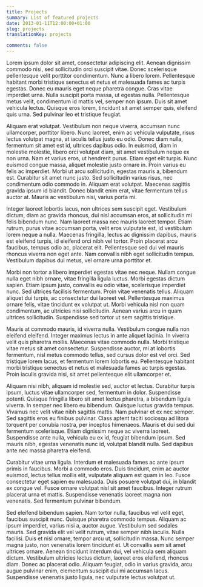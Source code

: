 ```yaml
---
title: Projects
summary: List of featured projects
date: 2013-01-11T12:00:00+01:00
slug: projects
translationKey: projects

comments: false
---
```


Lorem ipsum dolor sit amet, consectetur adipiscing elit. Aenean dignissim commodo nisi, sed sollicitudin orci suscipit vitae. Donec scelerisque pellentesque velit porttitor condimentum. Nunc a libero lorem. Pellentesque habitant morbi tristique senectus et netus et malesuada fames ac turpis egestas. Donec eu mauris eget neque pharetra congue. Cras vitae imperdiet urna. Nulla suscipit porta massa, ut egestas nulla. Pellentesque metus velit, condimentum id mattis vel, semper non ipsum. Duis sit amet vehicula lectus. Quisque eros lorem, tincidunt sit amet semper quis, eleifend quis urna. Sed pulvinar leo et tristique feugiat.

Aliquam erat volutpat. Vestibulum non neque viverra, accumsan nunc ullamcorper, porttitor libero. Nunc laoreet, enim ac vehicula vulputate, risus lectus volutpat magna, at iaculis tellus justo eu odio. Donec diam nulla, fermentum sit amet est id, ultrices dapibus odio. In euismod, diam in molestie molestie, libero orci volutpat diam, sit amet vestibulum neque ex non urna. Nam et varius eros, ut hendrerit purus. Etiam eget elit turpis. Nunc euismod congue massa, aliquet molestie justo ornare in. Proin varius eu felis ac imperdiet. Morbi ut arcu sollicitudin, egestas mauris a, bibendum est. Curabitur sit amet nunc justo. Sed sollicitudin varius risus, nec condimentum odio commodo in. Aliquam erat volutpat. Maecenas sagittis gravida ipsum id blandit. Donec blandit enim erat, vitae fermentum tellus auctor at. Mauris ac vestibulum nisi, varius porta mi.

Integer laoreet lobortis lacus, non ultrices sem suscipit eget. Vestibulum dictum, diam ac gravida rhoncus, dui nisl accumsan eros, at sollicitudin mi felis bibendum nunc. Nam laoreet massa nec mauris laoreet tempor. Etiam rutrum, purus vitae accumsan porta, velit eros vulputate est, id vestibulum lorem neque a nulla. Maecenas fringilla, lectus ac dignissim dapibus, mauris est eleifend turpis, id eleifend orci nibh vel tortor. Proin placerat arcu faucibus, tempus odio ac, placerat elit. Pellentesque sed dui vel mauris rhoncus viverra non eget ante. Nam convallis nibh eget sollicitudin tempus. Vestibulum dapibus dui metus, vel ornare urna porttitor et.

Morbi non tortor a libero imperdiet egestas vitae nec neque. Nullam congue nulla eget nibh ornare, vitae fringilla ligula luctus. Morbi egestas dictum sapien. Etiam ipsum justo, convallis eu odio vitae, scelerisque imperdiet nunc. Sed ultrices facilisis fermentum. Proin vitae venenatis tellus. Aliquam aliquet dui turpis, ac consectetur dui laoreet vel. Pellentesque maximus ornare felis, vitae tincidunt ex volutpat ut. Morbi vehicula nisl non quam condimentum, ac ultricies nisi sollicitudin. Aenean varius arcu in quam ultrices sollicitudin. Suspendisse sed tortor ut sem sagittis tristique.

Mauris at commodo mauris, id viverra nulla. Vestibulum congue nulla non eleifend eleifend. Integer maximus lectus in ante aliquet lacinia. In viverra velit quis pharetra mollis. Maecenas vitae commodo nulla. Morbi tristique vitae metus sit amet consectetur. Suspendisse auctor, mi at lobortis fermentum, nisl metus commodo tellus, sed cursus dolor est vel orci. Sed tristique lorem lacus, et fermentum lorem lobortis eu. Pellentesque habitant morbi tristique senectus et netus et malesuada fames ac turpis egestas. Proin iaculis gravida nisi, sit amet pellentesque elit ullamcorper et.

Aliquam nisi nibh, aliquam id molestie sed, auctor et lectus. Curabitur turpis ipsum, luctus vitae ullamcorper sed, fermentum in dolor. Suspendisse potenti. Quisque fringilla libero sit amet lectus pharetra, a bibendum ligula viverra. In semper nec libero eu bibendum. Quisque luctus gravida tempus. Vivamus nec velit vitae nibh sagittis mattis. Nam pulvinar et ex nec semper. Sed sagittis eros eu finibus pulvinar. Class aptent taciti sociosqu ad litora torquent per conubia nostra, per inceptos himenaeos. Mauris et dui sed dui fermentum scelerisque. Etiam dignissim neque ac viverra laoreet. Suspendisse ante nulla, vehicula eu ex id, feugiat bibendum ipsum. Sed mauris nibh, egestas venenatis nunc id, volutpat blandit nulla. Sed dapibus ante nec massa pharetra eleifend.

Curabitur vitae urna ligula. Interdum et malesuada fames ac ante ipsum primis in faucibus. Morbi a commodo eros. Duis tincidunt, enim ac auctor euismod, lectus tellus mollis elit, vulputate aliquam est quam in leo. Fusce consectetur eget sapien eu malesuada. Duis posuere volutpat dui, in blandit ex congue vel. Fusce ornare volutpat nisl sit amet faucibus. Integer rutrum placerat urna et mattis. Suspendisse venenatis laoreet magna non venenatis. Sed fermentum pulvinar bibendum.

Sed eleifend bibendum sapien. Nam tortor nulla, faucibus vel velit eget, faucibus suscipit nunc. Quisque pharetra commodo tempus. Aliquam ac ipsum imperdiet, varius nisi a, auctor augue. Vestibulum sed sodales mauris. Sed gravida elit vel velit rutrum, vitae semper nibh iaculis. Nulla facilisi. Duis et nisl ornare, tempor arcu ut, sollicitudin massa. Nunc semper magna justo, non venenatis lorem tincidunt et. Ut convallis sem sit amet ultrices ornare. Aenean tincidunt interdum dui, vel vehicula sem aliquam dictum. Vestibulum ultricies lectus dictum, laoreet eros eleifend, rhoncus diam. Donec ac placerat odio. Aliquam feugiat, odio in varius gravida, arcu augue pulvinar enim, elementum suscipit dui mi accumsan lacus. Suspendisse venenatis justo ligula, nec vulputate lectus volutpat ut.